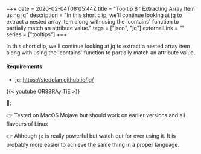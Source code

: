 +++ 
date = 2020-02-04T08:05:44Z
title = "Tooltip 8 : Extracting Array Item using jq"
description = "In this short clip, we'll continue looking at jq to extract a nested array item along with using the 'contains' function to partially match an attribute value."
tags = ["json", "jq"]
externalLink = ""
series = ["tooltips"]
+++

In this short clip, we'll continue looking at jq to extract a nested array item along with using the 'contains' function to partially match an attribute value.

#### Requirements:

* jq: https://stedolan.github.io/jq/

{{< youtube OR88RAyiTiE >}}

📝:

👉 Tested on MacOS Mojave but should work on earlier versions and all flavours of Linux

👉 Although `jq` is really powerful but watch out for over using it. It is probably more easier to achieve the same thing in a proper language.
